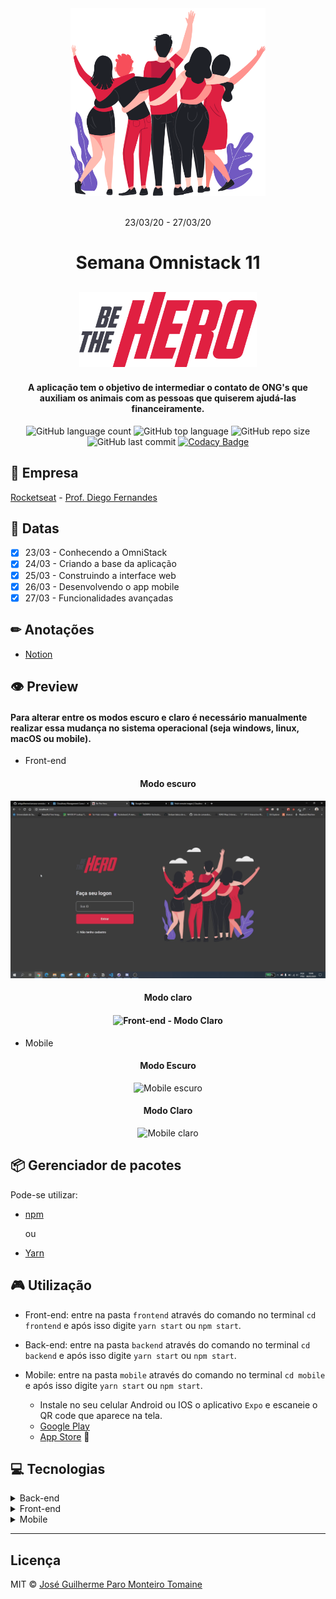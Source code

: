 <div align="center">
    <img src="frontend/src/assets/heroes.png" alt="Pessoas se abraçando" height="300" width="auto">
</div>

<br>

<p align="center">
    23/03/20 - 27/03/20
<p>

<h1 align="center">
    Semana Omnistack 11
</h1>

<h2 align="center">
    <img src="frontend/src/assets/logo.svg" alt="Be The Hero" height="120" width="auto">
</h2>


<h4 align="center">
  A aplicação tem o objetivo de intermediar o contato de ONG's que auxiliam os animais com as pessoas que quiserem ajudá-las financeiramente.
</h4>

<div align="center">

  ![GitHub language count](https://img.shields.io/github/languages/count/zehguilherme/semana-omnistack-11)
  ![GitHub top language](https://img.shields.io/github/languages/top/zehguilherme/semana-omnistack-11)
  ![GitHub repo size](https://img.shields.io/github/repo-size/zehguilherme/semana-omnistack-11)
  ![GitHub last commit](https://img.shields.io/github/last-commit/zehguilherme/semana-omnistack-11)
  [![Codacy Badge](https://api.codacy.com/project/badge/Grade/cfaf5e87df9842d28fd545ab33e6376a)](https://www.codacy.com/manual/zehguilherme/semana-omnistack-11?utm_source=github.com&amp;utm_medium=referral&amp;utm_content=zehguilherme/semana-omnistack-11&amp;utm_campaign=Badge_Grade)

</div>

## 🏢 Empresa

[Rocketseat](https://rocketseat.com.br/) - [Prof. Diego Fernandes](https://www.linkedin.com/in/diego-schell-fernandes/)

## 📅 Datas

- [x] 23/03 - Conhecendo a OmniStack
- [x] 24/03 - Criando a base da aplicação
- [x] 25/03 - Construindo a interface web
- [x] 26/03 - Desenvolvendo o app mobile
- [x] 27/03 - Funcionalidades avançadas

## ✏ Anotações

- [Notion](https://www.notion.so/Semana-OmniStack-11-dcc8f10c5d794f309eb722cba8aa8613)

## 👁 Preview

#### Para alterar entre os modos escuro e claro é necessário manualmente realizar essa mudança no sistema operacional (seja windows, linux, macOS ou mobile).

- Front-end


<div align="center">
  <h4>Modo escuro<h4>

  ![Front-end - Modo Escuro](global-assets/front-end-dark.gif)

  <h4>Modo claro<h4>

  ![Front-end - Modo Claro](global-assets/front-end-light.gif)
</div>

- Mobile

<div align="center">
  <h4>Modo Escuro</h4>

  <img width="350" src="global-assets/mobile-dark.gif" alt="Mobile escuro">

  <h4>Modo Claro</h4>

  <img width="350" src="global-assets/mobile-light.gif" alt="Mobile claro">

</div>

## 📦 Gerenciador de pacotes

Pode-se utilizar:

- [npm](https://www.npmjs.com/)

  ou

- [Yarn](https://yarnpkg.com/)

## 🎮 Utilização

- Front-end: entre na pasta `frontend` através do comando no terminal `cd frontend` e após isso digite `yarn start` ou `npm start`.

- Back-end: entre na pasta `backend` através do comando no terminal `cd backend` e após isso digite `yarn start` ou `npm start`.

- Mobile: entre na pasta `mobile` através do comando no terminal `cd mobile` e após isso digite `yarn start` ou `npm start`.
  - Instale no seu celular Android ou IOS o aplicativo `Expo` e escaneie o QR code que aparece na tela.
  - [Google Play](https://play.google.com/store/apps/details?id=host.exp.exponent)
  - [App Store](https://apps.apple.com/br/app/expo-client/id982107779) 🍎

## 💻 Tecnologias

<details>
  <summary>Back-end</summary>

- [Node](https://nodejs.org/en/)
- [API RESTful](https://www.iset.com.br/blog/o-que-e-api-restful-entenda-aqui/)
- [Express](https://expressjs.com/pt-br/) - Framework
- [SQLite](https://www.sqlite.org/index.html) - Banco de dados relacional
- [KNEX.js](http://knexjs.org/) - Query Builder
- [Nodemon](https://nodemon.io/)
- [CORS](https://enable-cors.org/)
- [Celebrate](https://github.com/arb/celebrate) - Validação
- [Jest](https://jestjs.io/) - Framework para a realização de testes
- [Supertest](https://github.com/visionmedia/supertest) - Biblioteca para chamadas a API (testes)
</details>

<details>
  <summary>Front-end</summary>

- [React](https://pt-br.reactjs.org/)
  - React Icons - Pacote que contém todos os ícones utilizados no React
    - [Feather icons](https://feathericons.com/)

  - Rotas da aplicação
    - React router dom

- [Axios](https://www.npmjs.com/package/axios) - Cliente HTTP
- [Jest](https://jestjs.io/) - Framework para a realização de testes
</details>

<details>
  <summary>Mobile</summary>

- [React Native](https://reactnative.dev/)
- [Flexbox](https://css-tricks.com/snippets/css/a-guide-to-flexbox/)
- [Expo](https://expo.io/)
  - [MailComposer](https://docs.expo.io/versions/latest/sdk/mail-composer/) - Funcionalidade de e-mail
- [Axios](https://www.npmjs.com/package/axios) - Cliente HTTP
- [Jest](https://jestjs.io/) - Framework para a realização de testes
</details>

--------

## Licença

MIT © [José Guilherme Paro Monteiro Tomaine](https://www.linkedin.com/in/jos%C3%A9-guilherme-paro-monteiro-tomaine-03540265/)
